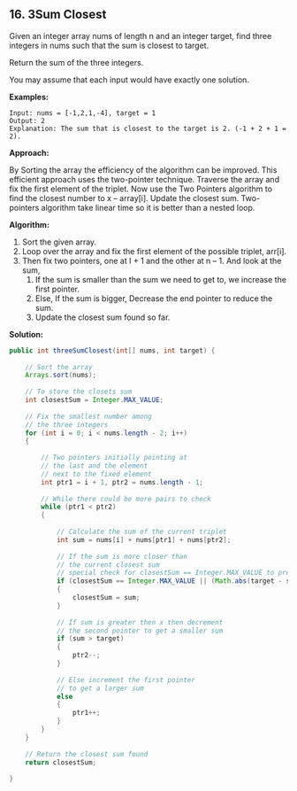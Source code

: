 ## 16. 3Sum Closest

Given an integer array nums of length n and an integer target, find three integers in nums such that the sum is closest to target.

Return the sum of the three integers.

You may assume that each input would have exactly one solution.

**Examples:** 

```
Input: nums = [-1,2,1,-4], target = 1
Output: 2
Explanation: The sum that is closest to the target is 2. (-1 + 2 + 1 = 2).
```

**Approach:**

By Sorting the array the efficiency of the algorithm can be improved. This efficient approach uses the two-pointer technique. Traverse the array and fix the first element of the triplet. Now use the Two Pointers algorithm to find the closest number to x – array[i]. Update the closest sum. Two-pointers algorithm take linear time so it is better than a nested loop.

**Algorithm:**

1. Sort the given array.
2. Loop over the array and fix the first element of the possible triplet, arr[i].
3. Then fix two pointers, one at I + 1 and the other at n – 1. And look at the sum, 
    1. If the sum is smaller than the sum we need to get to, we increase the first pointer.
    2. Else, If the sum is bigger, Decrease the end pointer to reduce the sum.
    3. Update the closest sum found so far.

**Solution:**

```java
public int threeSumClosest(int[] nums, int target) {
        
    // Sort the array
    Arrays.sort(nums);
 
    // To store the closets sum
    int closestSum = Integer.MAX_VALUE;
 
    // Fix the smallest number among
    // the three integers
    for (int i = 0; i < nums.length - 2; i++)
    {
 
        // Two pointers initially pointing at
        // the last and the element
        // next to the fixed element
        int ptr1 = i + 1, ptr2 = nums.length - 1;
 
        // While there could be more pairs to check
        while (ptr1 < ptr2)
        {
 
            // Calculate the sum of the current triplet
            int sum = nums[i] + nums[ptr1] + nums[ptr2];
 
            // If the sum is more closer than
            // the current closest sum
            // special check for closestSum == Integer.MAX_VALUE to prevent target - closestSum from overflow
            if (closestSum == Integer.MAX_VALUE || (Math.abs(target - sum) < Math.abs(target - closestSum)))
            {
                closestSum = sum;
            }
 
            // If sum is greater then x then decrement
            // the second pointer to get a smaller sum
            if (sum > target)
            {
                ptr2--;
            }
 
            // Else increment the first pointer
            // to get a larger sum
            else
            {
                ptr1++;
            }
        }
    }
 
    // Return the closest sum found
    return closestSum;
        
}
```